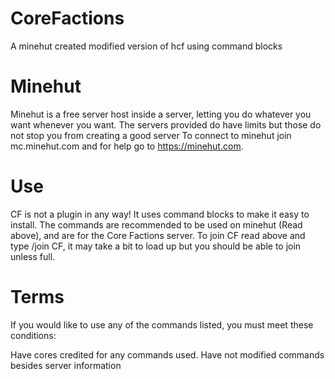 # CoreFactions
A minehut created modified version of hcf using command blocks

# Minehut
Minehut is a free server host inside a server, letting you do whatever you want whenever you want. The servers provided do have limits but those do not stop you from creating a good server To connect to minehut join mc.minehut.com and for help go to https://minehut.com.

# Use
CF is not a plugin in any way! It uses command blocks to make it easy to install. The commands are recommended to be used on minehut (Read above), and are for the Core Factions server. To join CF read above and type /join CF, it may take a bit to load up but you should be able to join unless full.

# Terms
If you would like to use any of the commands listed, you must meet these conditions:

Have cores credited for any commands used.
Have not modified commands besides server information
